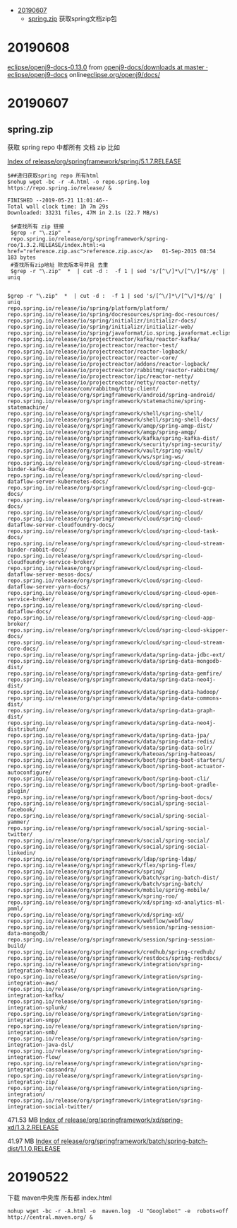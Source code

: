 

 
- [20190607](#20190607)
    - [spring.zip](#spring.zip) 获取spring文档zip包



# 20190608

[eclipse/openj9-docs-0.13.0](eclipse/openj9-docs-0.13.0) from
[openj9-docs/downloads at master · eclipse/openj9-docs](https://github.com/eclipse/openj9-docs/tree/master/downloads)
online[eclipse.org/openj9/docs/](https://www.eclipse.org/openj9/docs/)


# 20190607

## spring.zip

获取 spring repo 中都所有 文档 zip  比如

[Index of release/org/springframework/spring/5.1.7.RELEASE](https://repo.spring.io/release/org/springframework/spring/5.1.7.RELEASE/)

    $##递归获取spring repo 所有html
    $nohup wget -bc -r -A.html -o repo.spring.log https://repo.spring.io/release/ &

    FINISHED --2019-05-21 11:01:46--
    Total wall clock time: 1h 7m 29s
    Downloaded: 33231 files, 47M in 2.1s (22.7 MB/s)

     $#查找所有 zip 链接
     $grep -r "\.zip"  *
     repo.spring.io/release/org/springframework/spring-roo/1.3.2.RELEASE/index.html:<a href="reference.zip.asc">reference.zip.asc</a>   01-Sep-2015 08:54  183 bytes
     #查找所有zip地址 除去版本号并且 去重
     $grep -r "\.zip"  *  | cut -d :  -f 1 | sed 's/[^\/]*\/[^\/]*$//g' | uniq


    $grep -r "\.zip"  *  | cut -d :  -f 1 | sed 's/[^\/]*\/[^\/]*$//g' | uniq
    repo.spring.io/release/io/spring/platform/platform/
    repo.spring.io/release/io/spring/docresources/spring-doc-resources/
    repo.spring.io/release/io/spring/initializr/initializr-docs/
    repo.spring.io/release/io/spring/initializr/initializr-web/
    repo.spring.io/release/io/spring/javaformat/io.spring.javaformat.eclipse.site/
    repo.spring.io/release/io/projectreactor/kafka/reactor-kafka/
    repo.spring.io/release/io/projectreactor/reactor-test/
    repo.spring.io/release/io/projectreactor/reactor-logback/
    repo.spring.io/release/io/projectreactor/reactor-core/
    repo.spring.io/release/io/projectreactor/addons/reactor-logback/
    repo.spring.io/release/io/projectreactor/rabbitmq/reactor-rabbitmq/
    repo.spring.io/release/io/projectreactor/ipc/reactor-netty/
    repo.spring.io/release/io/projectreactor/netty/reactor-netty/
    repo.spring.io/release/com/rabbitmq/http-client/
    repo.spring.io/release/org/springframework/android/spring-android/
    repo.spring.io/release/org/springframework/statemachine/spring-statemachine/
    repo.spring.io/release/org/springframework/shell/spring-shell/
    repo.spring.io/release/org/springframework/shell/spring-shell-docs/
    repo.spring.io/release/org/springframework/amqp/spring-amqp-dist/
    repo.spring.io/release/org/springframework/amqp/spring-amqp/
    repo.spring.io/release/org/springframework/kafka/spring-kafka-dist/
    repo.spring.io/release/org/springframework/security/spring-security/
    repo.spring.io/release/org/springframework/vault/spring-vault/
    repo.spring.io/release/org/springframework/ws/spring-ws/
    repo.spring.io/release/org/springframework/cloud/spring-cloud-stream-binder-kafka-docs/
    repo.spring.io/release/org/springframework/cloud/spring-cloud-dataflow-server-kubernetes-docs/
    repo.spring.io/release/org/springframework/cloud/spring-cloud-gcp-docs/
    repo.spring.io/release/org/springframework/cloud/spring-cloud-stream-docs/
    repo.spring.io/release/org/springframework/cloud/spring-cloud/
    repo.spring.io/release/org/springframework/cloud/spring-cloud-dataflow-server-cloudfoundry-docs/
    repo.spring.io/release/org/springframework/cloud/spring-cloud-task-docs/
    repo.spring.io/release/org/springframework/cloud/spring-cloud-stream-binder-rabbit-docs/
    repo.spring.io/release/org/springframework/cloud/spring-cloud-cloudfoundry-service-broker/
    repo.spring.io/release/org/springframework/cloud/spring-cloud-dataflow-server-mesos-docs/
    repo.spring.io/release/org/springframework/cloud/spring-cloud-dataflow-server-yarn-docs/
    repo.spring.io/release/org/springframework/cloud/spring-cloud-open-service-broker/
    repo.spring.io/release/org/springframework/cloud/spring-cloud-dataflow-docs/
    repo.spring.io/release/org/springframework/cloud/spring-cloud-app-broker/
    repo.spring.io/release/org/springframework/cloud/spring-cloud-skipper-docs/
    repo.spring.io/release/org/springframework/cloud/spring-cloud-stream-core-docs/
    repo.spring.io/release/org/springframework/data/spring-data-jdbc-ext/
    repo.spring.io/release/org/springframework/data/spring-data-mongodb-dist/
    repo.spring.io/release/org/springframework/data/spring-data-gemfire/
    repo.spring.io/release/org/springframework/data/spring-data-neo4j-dist/
    repo.spring.io/release/org/springframework/data/spring-data-hadoop/
    repo.spring.io/release/org/springframework/data/spring-data-commons-dist/
    repo.spring.io/release/org/springframework/data/spring-data-graph-dist/
    repo.spring.io/release/org/springframework/data/spring-data-neo4j-distribution/
    repo.spring.io/release/org/springframework/data/spring-data-jpa/
    repo.spring.io/release/org/springframework/data/spring-data-redis/
    repo.spring.io/release/org/springframework/data/spring-data-solr/
    repo.spring.io/release/org/springframework/hateoas/spring-hateoas/
    repo.spring.io/release/org/springframework/boot/spring-boot-starters/
    repo.spring.io/release/org/springframework/boot/spring-boot-actuator-autoconfigure/
    repo.spring.io/release/org/springframework/boot/spring-boot-cli/
    repo.spring.io/release/org/springframework/boot/spring-boot-gradle-plugin/
    repo.spring.io/release/org/springframework/boot/spring-boot-docs/
    repo.spring.io/release/org/springframework/social/spring-social-facebook/
    repo.spring.io/release/org/springframework/social/spring-social-yammer/
    repo.spring.io/release/org/springframework/social/spring-social-twitter/
    repo.spring.io/release/org/springframework/social/spring-social/
    repo.spring.io/release/org/springframework/social/spring-social-linkedin/
    repo.spring.io/release/org/springframework/ldap/spring-ldap/
    repo.spring.io/release/org/springframework/flex/spring-flex/
    repo.spring.io/release/org/springframework/spring/
    repo.spring.io/release/org/springframework/batch/spring-batch-dist/
    repo.spring.io/release/org/springframework/batch/spring-batch/
    repo.spring.io/release/org/springframework/mobile/spring-mobile/
    repo.spring.io/release/org/springframework/spring-roo/
    repo.spring.io/release/org/springframework/xd/spring-xd-analytics-ml-pmml/
    repo.spring.io/release/org/springframework/xd/spring-xd/
    repo.spring.io/release/org/springframework/webflow/webflow/
    repo.spring.io/release/org/springframework/session/spring-session-data-mongodb/
    repo.spring.io/release/org/springframework/session/spring-session-build/
    repo.spring.io/release/org/springframework/credhub/spring-credhub/
    repo.spring.io/release/org/springframework/restdocs/spring-restdocs/
    repo.spring.io/release/org/springframework/integration/spring-integration-hazelcast/
    repo.spring.io/release/org/springframework/integration/spring-integration-aws/
    repo.spring.io/release/org/springframework/integration/spring-integration-kafka/
    repo.spring.io/release/org/springframework/integration/spring-integration-splunk/
    repo.spring.io/release/org/springframework/integration/spring-integration-smpp/
    repo.spring.io/release/org/springframework/integration/spring-integration-smb/
    repo.spring.io/release/org/springframework/integration/spring-integration-java-dsl/
    repo.spring.io/release/org/springframework/integration/spring-integration-flow/
    repo.spring.io/release/org/springframework/integration/spring-integration-cassandra/
    repo.spring.io/release/org/springframework/integration/spring-integration-zip/
    repo.spring.io/release/org/springframework/integration/spring-integration/
    repo.spring.io/release/org/springframework/integration/spring-integration-social-twitter/


471.53 MB 
[Index of release/org/springframework/xd/spring-xd/1.3.2.RELEASE](https://repo.spring.io/release/org/springframework/xd/spring-xd/1.3.2.RELEASE/)

41.97 MB
[Index of release/org/springframework/batch/spring-batch-dist/1.1.0.RELEASE](https://repo.spring.io/release/org/springframework/batch/spring-batch-dist/1.1.0.RELEASE/)


# 20190522

  下载 maven中央库 所有都 index.html

    nohup wget -bc -r -A.html -o  maven.log  -U "Googlebot" -e  robots=off  http://central.maven.org/ &


